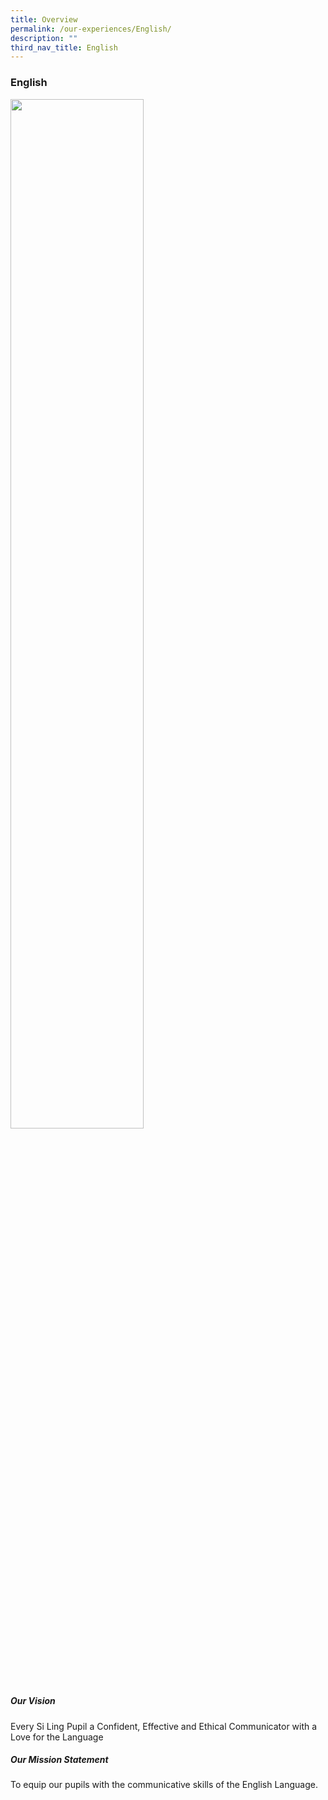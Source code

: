 ```yaml
---
title: Overview
permalink: /our-experiences/English/
description: ""
third_nav_title: English
---
```




### **English**
<img src="/images/el1.png" 
     style="width:65%" >

##### Our Vision

Every Si Ling Pupil a Confident, Effective and Ethical Communicator with a Love for the Language

##### Our Mission Statement

To equip our pupils with the communicative skills of the English Language.